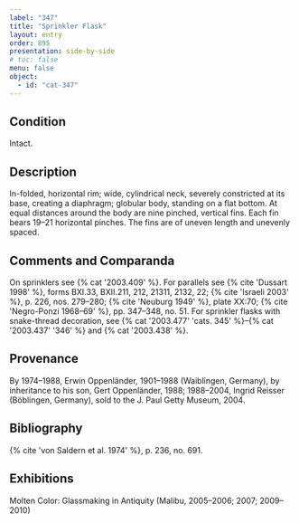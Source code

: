 ```yaml
---
label: "347"
title: "Sprinkler Flask"
layout: entry
order: 895
presentation: side-by-side
# toc: false
menu: false
object:
  - id: "cat-347"
---
```


## Condition

Intact.

## Description

In-folded, horizontal rim; wide, cylindrical neck, severely constricted at its base, creating a diaphragm; globular body, standing on a flat bottom. At equal distances around the body are nine pinched, vertical fins. Each fin bears 19–21 horizontal pinches. The fins are of uneven length and unevenly spaced.

## Comments and Comparanda

On sprinklers see {% cat '2003.409' %}. For parallels see {% cite 'Dussart 1998' %}, forms BXI.33, BXII.211, 212, 21311, 2132, 22; {% cite 'Israeli 2003' %}, p. 226, nos. 279–280; {% cite 'Neuburg 1949' %}, plate XX:70; {% cite 'Negro-Ponzi 1968–69' %}, pp. 347–348, no. 51. For sprinkler flasks with snake-thread decoration, see {% cat '2003.477' 'cats. 345' %}–{% cat '2003.437' '346' %} and {% cat '2003.438' %}.

## Provenance

By 1974–1988, Erwin Oppenländer, 1901–1988 (Waiblingen, Germany), by inheritance to his son, Gert Oppenländer, 1988; 1988–2004, Ingrid Reisser (Böblingen, Germany), sold to the J. Paul Getty Museum, 2004.

## Bibliography

{% cite 'von Saldern et al. 1974' %}, p. 236, no. 691.

## Exhibitions

Molten Color: Glassmaking in Antiquity (Malibu, 2005–2006; 2007; 2009–2010)
